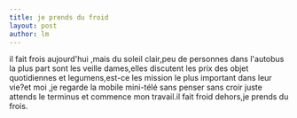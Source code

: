 ```yaml
---
title: je prends du froid 
layout: post
author: lm
---
```

<p>il fait frois aujourd'hui ,mais du soleil clair,peu de personnes dans l'autobus la plus part sont les veille dames,elles discutent les prix des objet quotidiennes et legumens,est-ce les mission le plus important dans leur vie?et moi ,je regarde la mobile mini-télé sans penser sans croir juste attends le terminus et commence mon travail.il fait froid dehors,je prends du frois.</p>
